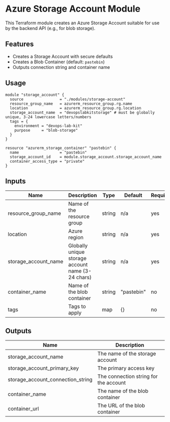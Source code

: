 # Azure Storage Account Module

This Terraform module creates an Azure Storage Account suitable for use by the backend API (e.g., for blob storage).

## Features

- Creates a Storage Account with secure defaults
- Creates a Blob Container (default: `pastebin`)
- Outputs connection string and container name

## Usage

```hcl
module "storage_account" {
  source                = "./modules/storage-account"
  resource_group_name   = azurerm_resource_group.rg.name
  location              = azurerm_resource_group.rg.location
  storage_account_name  = "devopslabkitstorage" # must be globally unique, 3-24 lowercase letters/numbers
  tags = {
    environment = "devops-lab-kit"
    purpose     = "blob-storage"
  }
}

resource "azurerm_storage_container" "pastebin" {
  name                  = "pastebin"
  storage_account_id    = module.storage_account.storage_account_name
  container_access_type = "private"
}
```

## Inputs

| Name                  | Description                                      | Type   | Default     | Required |
|-----------------------|--------------------------------------------------|--------|-------------|----------|
| resource_group_name   | Name of the resource group                       | string | n/a         | yes      |
| location              | Azure region                                     | string | n/a         | yes      |
| storage_account_name  | Globally unique storage account name (3-24 chars)| string | n/a         | yes      |
| container_name        | Name of the blob container                       | string | "pastebin"  | no       |
| tags                  | Tags to apply                                    | map    | {}          | no       |

## Outputs

| Name                        | Description                                 |
|-----------------------------|---------------------------------------------|
| storage_account_name        | The name of the storage account             |
| storage_account_primary_key | The primary access key                      |
| storage_account_connection_string | The connection string for the account  |
| container_name              | The name of the blob container              |
| container_url               | The URL of the blob container               |
